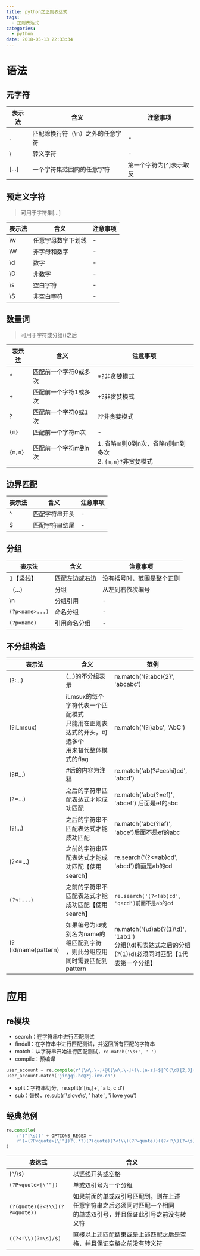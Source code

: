```yaml
---
title: python之正则表达式
tags:
  - 正则表达式
categories:
  - python
date: 2018-05-13 22:33:34
---
```


# 语法
## 元字符
| 表示法 |               含义               |         注意事项        |
|--------|----------------------------------|-------------------------|
| `.`    | 匹配除换行符（\n）之外的任意字符 | -                       |
| \      | 转义字符                         | -                       |
| [...]  | 一个字符集范围内的任意字符       | 第一个字符为[^]表示取反 |

## 预定义字符
>可用于字符集[...]

| 表示法 |        含义        | 注意事项 |
|--------|--------------------|----------|
| \w     | 任意字母数字下划线 | -        |
| \W     | 非字母和数字       | -        |
| \d     | 数字               | -        |
| \D     | 非数字             | -        |
| \s     | 空白字符           | -        |
| \S     | 非空白字符         | -        |

## 数量词
>可用于字符或分组()之后

| 表示法 |          含义         |                       注意事项                       |
|--------|-----------------------|------------------------------------------------------|
| *      | 匹配前一个字符0或多次 | *?非贪婪模式                                         |
| +      | 匹配前一个字符1或多次 | +?非贪婪模式                                         |
| ?      | 匹配前一个字符0或1次  | ??非贪婪模式                                         |
| `{m}`    | 匹配前一个字符m次     | -                                                    |
| `{m,n}`  | 匹配前一个字符m到n次  | 1. 省略m则0到n次，省略n则m到多次 <br>2. `{m,n}?`非贪婪模式 |

## 边界匹配
| 表示法 |      含义      | 注意事项 |
|--------|----------------|----------|
| ^      | 匹配字符串开头 | -        |
| $      | 匹配字符串结尾 | -        |

## 分组
|     表示法      |      含义      |          注意事项          |
|-----------------|----------------|----------------------------|
| 1【竖线】       | 匹配左边或右边 | 没有括号时，范围是整个正则 |
| （...）         | 分组           | 从左到右依次编号           |
| \n              | 分组引用       | -                          |
| `(?p<name>...)` | 命名分组     | -                          |
| `(?p=name)`     | 引用命名分组 | -                          |

## 不分组构造
|       表示法        |                                               含义                                               |                                                    范例                                                   |
|---------------------|--------------------------------------------------------------------------------------------------|-----------------------------------------------------------------------------------------------------------|
| (?:...)             | (...)的不分组表示                                                                                | re.match('(?:abc){2}', 'abcabc')                                                                          |
| (?iLmsux)           | iLmsux的每个字符代表一个匹配模式<br>只能用在正则表达式的开头，可选多个<br>用来替代整体模式的flag | re.match('(?i)abc', 'AbC')                                                                                |
| (?#...)             | #后的内容为注释                                                                                  | re.match('ab(?#ceshi)cd', 'abcd')                                                                         |
| (?=...)             | 之后的字符串匹配表达式才能成功匹配                                                               | re.match('abc(?=ef)', 'abcef') 后面是ef的abc                                                              |
| (?!...)             | 之后的字符串不匹配表达式才能成功匹配                                                             | re.match('abc(?!ef)', 'abce')后面不是ef的abc                                                              |
| (?<=...)            | 之前的字符串匹配表达式才能成功匹配【使用search】                                                 | re.search('(?<=ab)cd', 'abcd')前面是ab的cd                                                                |
| `(?<!...)`          | 之前的字符串不匹配表达式才能成功匹配【使用search】                                               | `re.search('(?<!ab)cd', 'qacd')前面不是ab的cd`                                                            |
| (?(id/name)pattern) | 如果编号为id或别名为name的组匹配到字符<br>，则此分组应用同时需要匹配到pattern                    | re.match('(\d)ab(?(1)\d)', '1ab1')<br>  分组(\d)和表达式之后的分组(?(1)\d)必须同时匹配【1代表第一个分组】 |

# 应用
## re模块
* search：在字符串中进行匹配测试
* findall：在字符串中进行匹配测试，并返回所有匹配的字符串
* match：从字符串开始进行匹配测试，`re.match('\s+', ' ')`
* compile：预编译

```python
user_account = re.compile(r'[\w\.\-]+@([\w\.\-]+)\.[a-z]+$|^0(\d){2,3}(\d){8}$|^1(\d){10}$')
user_account.match('jingqi.he@zj-inv.cn')
```

* split：字符串切分，re.split(r'[\s\,]+', 'a b, c d')
* sub：替换，re.sub(r'\slove\s', ' hate ', 'i love you')

## 经典范例
```python
re.compile(
    r'(^|\s)(' + OPTIONS_REGEX +
    r')=(?P<quote>[\'"])?(.*?)(?(quote)(?<!\\)(?P=quote))((?<!\\)(?=\s)|$)'
)
```

|            表达式             |                                                           含义                                                           |
|-------------------------------|--------------------------------------------------------------------------------------------------------------------------|
| (^/\s)                        | 以竖线开头或空格                                                                                                         |
| `(?P<quote>[\'"])`            | 单或双引号为一个分组                                                                                                     |
| `(?(quote)(?<!\\)(?P=quote))` | 如果前面的单或双引号匹配到，则在上述<br>任意字符串之后必须同时匹配一个相同<br>的单或双引号，并且保证此引号之前没有转义符 |
| ```((?<!\\)(?=\s)/$)```       | 直接以上述匹配结束或是上述匹配之后是空格，并且保证空格之前没有转义符                                                     |
